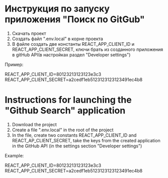 # Инструкция по запуску приложения "Поиск по GitGub"

1. Скачать проект
2. Создать файл ".env.local" в корне проекта
3. В файле создать две константы REACT_APP_CLIENT_ID и REACT_APP_CLIENT_SECRET, ключи брать из созданного приложения в gitHub API(в настройках раздел "Developer settings")

Пример:

REACT_APP_CLIENT_ID=80123213123123e3c3
REACT_APP_CLIENT_SECRET=a2cedf1eb5123123123123491ec4b8 

# Instructions for launching the "Github Search" application

1. Download the project
2. Create a file ".env.local" in the root of the project
3. In the file, create two constants REACT_APP_CLIENT_ID and REACT_AP_CLIENT_SECRET, take the keys from the created application in the GitHub API (in the settings section "Developer settings")

Example:

REACT_APP_CLIENT_ID=80123213123123e3c3
REACT_APP_CLIENT_SECRET=a2cedf1eb5123123123123491ec4b8

